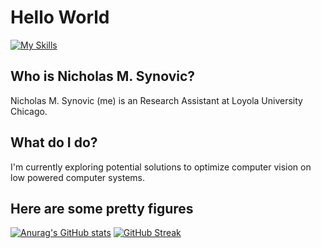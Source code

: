 # Hello World

[![My Skills](https://skillicons.dev/icons?i=bash,c,cpp,css,docker,git,github,html,latex,md,nodejs,py,pytorch,tensorflow)](https://skillicons.dev)

## Who is Nicholas M. Synovic?

Nicholas M. Synovic (me) is an Research Assistant at Loyola University Chicago.

## What do I do?

I'm currently exploring potential solutions to optimize computer vision on low powered computer systems.

## Here are some pretty figures

[![Anurag's GitHub stats](https://github-readme-stats.vercel.app/api?username=nicholassynovic)](https://github.com/anuraghazra/github-readme-stats)
[![GitHub Streak](https://github-readme-streak-stats.herokuapp.com/?user=DenverCoder1)](https://git.io/streak-stats)
